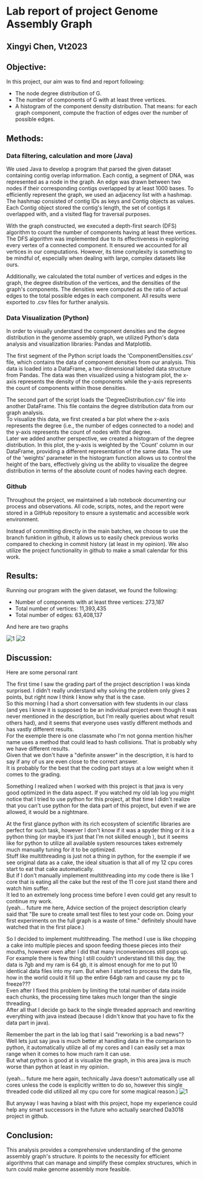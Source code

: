 # Lab report of project Genome Assembly Graph 

## Xingyi Chen, Vt2023

## Objective:
In this project, our aim was to find and report following:
- The node degree distribution of G.
- The number of components of G with at least three vertices.
- A histogram of the component density distribution. That means: for each graph component, compute the fraction of edges over the number of possible edges.


## Methods:

### Data filtering, calculation and more (Java) 
We used Java to develop a program that parsed the given dataset containing contig overlap information. Each contig, a segment of DNA, was represented as a node in the graph. An edge was drawn between two nodes if their corresponding contigs overlapped by at least 1000 bases. To efficiently represent the graph, we used an adjacency list with a hashmap. The hashmap consisted of contig IDs as keys and Contig objects as values. Each Contig object stored the contig's length, the set of contigs it overlapped with, and a visited flag for traversal purposes.

With the graph constructed, we executed a depth-first search (DFS) algorithm to count the number of components having at least three vertices. <br />
The DFS algorithm was implemented due to its effectiveness in exploring every vertex of a connected component. It ensured we accounted for all vertices in our computations. However, its time complexity is something to be mindful of, especially when dealing with large, complex datasets like ours.

Additionally, we calculated the total number of vertices and edges in the graph, the degree distribution of the vertices, and the densities of the graph's components. The densities were computed as the ratio of actual edges to the total possible edges in each component. All results were exported to .csv files for further analysis.


### Data Visualization (Python)

In order to visually understand the component densities and the degree distribution in the genome assembly graph, we utilized Python's data analysis and visualization libraries: Pandas and Matplotlib.

The first segment of the Python script loads the 'ComponentDensities.csv' file, which contains the data of component densities from our analysis. This data is loaded into a DataFrame, a two-dimensional labeled data structure from Pandas.
The data was then visualized using a histogram plot, the x-axis represents the density of the components while the y-axis represents the count of components within those densities. 

The second part of the script loads the 'DegreeDistribution.csv' file into another DataFrame. This file contains the degree distribution data from our graph analysis.<br />
To visualize this data, we first created a bar plot where the x-axis represents the degree (i.e., the number of edges connected to a node) and the y-axis represents the count of nodes with that degree. <br />
Later we added another perspective, we created a histogram of the degree distribution. In this plot, the y-axis is weighted by the 'Count' column in our DataFrame, providing a different representation of the same data. 
The use of the 'weights' parameter in the histogram function allows us to control the height of the bars, effectively giving us the ability to visualize the degree distribution in terms of the absolute count of nodes having each degree.


### Github
Throughout the project, we maintained a lab notebook documenting our process and observations. All code, scripts, notes, and the report were stored in a GitHub repository to ensure a systematic and accessible work environment.

Instead of committing directly in the main batches, we choose to use the branch funktion in github, it allows us to easily check previous works compared to checking in commit history (at least in my opinion).
We also utilize the project functionality in github to make a small calendar for this work.


## Results:
Running our program with the given dataset, we found the following:

- Number of components with at least three vertices: 273,187
- Total number of vertices: 11,393,435
- Total number of edges: 63,408,137


And here are two graphs


![1](https://github.com/scr0-0ge/Da3018-vt2023-project/blob/Patch-5/Lab%20paperwork/Degree%20distribution%20graph.png)
![2](https://github.com/scr0-0ge/Da3018-vt2023-project/blob/Patch-5/Lab%20paperwork/component%20density%20graph.png)




## Discussion:
Here are some personal rant

The first time I saw the grading part of the project description I was kinda surprised. I didn't really understand why solving the problem only gives 2 points, but right now I think I know why that is the case.<br />
So this morning I had a short conversation with few students in our class (and yes I know it is supposed to be an individual project even though it was never mentioned in the description, but I'm really queries about what result others had), and it seems that everyone uses vastly different methods and has vastly different results. <br />
For the exemple there is one classmate who I'm not gonna mention his/her name uses a method that could lead to hash collisions. That is probably why we have different results.<br />
Given that we don't have a "definite answer" in the description, it is hard to say if any of us are even close to the correct answer. <br />
It is probably for the best that the coding part stays at a low weight when it comes to the grading.<br />

Something I realized when I worked with this project is that java is very good optimized in the data aspect. 
If you watched my old lab log you might notice that I tried to use python for this project, at that time I didn't realize that you can't use python for the data part of this project, but even if we are allowed, it would be a nightmare. 

At the first glance python with its rich ecosystem of scientific libraries are perfect for such task, however I don't know if it was a spyder thing or it is a python thing (or maybe it’s just that I'm not skilled enough ),  but it seems like for python to utilize all available system resources takes extremely much manually tuning for it to be optimized. <br />
Stuff like multithreading is just not a thing in python, for the exemple if we see original data as a cake, the ideal situation is that all of my 12 cpu cores start to eat that cake automatically. <br />
But if I don't manually implement multithreading into my code there is like 1 core that is eating all the cake but the rest of the 11 core just stand there and watch him suffer. <br />
It led to an extremely long process time before I even could get any result to continue my work.  <br />
(yeah... future me here, Advice section of the project description clearly said that "Be sure to create small test files to test your code on. Doing your first experiments on the full graph is a waste of time." definitely should have watched that in the first place.)

So I decided to implement multithreading. The method I use is like chopping a cake into multiple pieces and spoon feeding thoese pieces into their mouths, however even after I did that many inconveniences still pops up.  <br />
For example there is few thing I still couldn't understand till this day, the data is 7gb and my ram is 64 gb, it is almost enough for me to put 10 identical data files into my ram. But when I started to process the data file, how in the world could it fill up the entire 64gb ram and cause my pc to freeze??? <br />
Even after I fixed this problem by limiting the total number of data inside each chunks, the processing time takes much longer than the single threading.<br />
After all that I decide go back to the single threaded approach and rewriting everything with java instead (because I didn't know that you have to fix the data part in java).<br />

Remember the part in the lab log that I said "reworking is a bad news"?  <br />
Well lets just say java is much better at handling data in the comparison to python, it automatically utilize all of my cores and I can easily set a max range when it comes to how much ram it can use.<br />
But what python is good at is visualize the graph, in this area java is much worse than python at least in my opinion.<br />

(yeah... future me here again, technically Java doesn't automatically use all cores unless the code is explicitly written to do so, however this single threaded code did utilized all my cpu core for some magical reason.)
![1](https://github.com/scr0-0ge/Da3018-vt2023-project/blob/Patch-5/Lab%20paperwork/single%20threaded%20code%20uses%2060%25%20of%20my%20cpu.PNG)

But anyway I was having a blast with this project, hope my experience could help any smart successors in the future who actually searched Da3018 project in github.


## Conclusion:
This analysis provides a comprehensive understanding of the genome assembly graph's structure. It points to the necessity for efficient algorithms that can manage and simplify these complex structures, which in turn could make genome assembly more feasible. 


